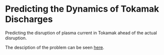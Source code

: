 # Predicting the Dynamics of Tokamak Discharges

Predicting the disruption of plasma current in Tokamak ahead of the actual disruption.

The desciption of the problem can be seen [here](https://github.com/amanbasu/plasma-disruption/blob/master/Presentation/Plasma%20Disruption%20Prediction.ipynb).
